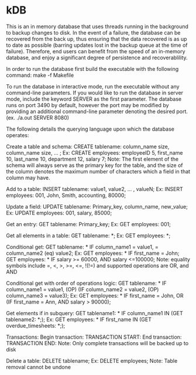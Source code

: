 # kDB
This is an in memory database that uses threads running in 
the background to backup changes to disk. In the event of 
a failure, the database can be recovered from the back up, 
thus ensuring that the data recovered is as up to date as
possible (barring updates lost in the backup queue at the 
time of failure). Therefore, end users can benefit from 
the speed of an in-memory database, and enjoy a significant 
degree of persistence and recoverablility. 

In order to run the database first build the executable with the following command:
make -f Makefile

To run the database in interactive mode, run the executable without any command-line parameters.
If you would like to run the database in server mode, include the keyword SERVER as the first 
parameter. The database runs on port 3490 by default, however the port may be modified by providing
an additional command-line parameter denoting the desired port. (ex. ./a.out SERVER 8080)

The following details the querying language upon which the database operates:

Create a table and schema:
CREATE tablename: column_name size, column_name size, ... ;
Ex:
CREATE employees: employeeID 5, first_name 10, last_name 10, department 12, salary 7;
Note: The first element of the schema will always serve as the primary key for the table, and the
size of the column denotes the maximum number of characters which a field in that column may have. 

Add to a table:
INSERT tablename: value1, value2, ... , valueN;
Ex:
INSERT employees: 001, John, Smith, accounting, 80000;

Update a field:
UPDATE tablename: Primary_key, column_name, new_value;
Ex:
UPDATE employees: 001, salary, 85000;

Get an entry:
GET tablename: Primary_key;
Ex:
GET employees: 001;

Get all elements in a table:
GET tablename: *;
Ex:
GET employees: *;

Conditional get:
GET tablename: * IF column_name1 = value1, = column_name2 (eq) value2;
Ex:
GET employees: * IF first_name = John;
GET employees: * IF salary >= 60000, AND salary <=100000;
Note: equality symbols include =, <, >, >=, <=, !(!=) and supported operations
are OR, and AND

Conditional get with order of operations logic:
GET tablename: * IF column_name1 = value1, (OP) (IF column_name2 = value2, (OP) column_name3 = value3);
Ex:
GET employees: * IF first_name = John, OR (IF first_name = Ann, AND salary > 90000);

Get elements if in subquery:
GET tablename1: * IF column_name1 IN (GET tablename2: *;);
Ex:
GET employees: * IF first_name IN (GET overdue_timesheets: *;); 

Transactions:
Begin transaction:
TRANSACTION START:
End transaction:
TRANSACTION END:
Note: Only complete transactions will be backed up to disk

Delete a table:
DELETE tablename;
Ex:
DELETE employees;
Note: Table removal cannot be undone


